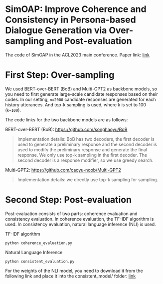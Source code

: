 # SimOAP: Improve Coherence and Consistency in Persona-based Dialogue Generation via Over-sampling and Post-evaluation
The code of SimOAP in the ACL2023 main conference.
Paper link: [link](https://aclanthology.org/2023.acl-long.553/)


# First Step: Over-sampling
We used BERT-over-BERT (BoB) and Multi-GPT2 as backbone models, so you need to first generate large-scale candidate responses based on their codes. In our setting, `n=2000` candidate responses are generated for each history utterances.
And top-k sampling is used, where k is set to 100 (`k=100`).

The code links for the two backbone models are as follows:

BERT-over-BERT (BoB): https://github.com/songhaoyu/BoB 

> Implementation details: BoB has two decoders, the first decoder is used to generate a preliminary response and the second decoder is used to modify the preliminary response and generate the final response. We only use top-k sampling in the first decoder. The second decoder is a response modifier, so we use greedy search. 

Multi-GPT2: https://github.com/caoyu-noob/Multi-GPT2

> Implementation details: we directly use top-k sampling for sampling. 

# Second Step: Post-evaluation
Post-evaluation consists of two parts: coherence evaluation and consistency evaluation. In coherence evaluation, the TF-IDF algorithm is used. In consistency evaluation, natural language inference (NLI) is used.

TF-IDF algorithm

    python coherence_evaluation.py

Natural Language Inference
    
    python consistent_evaluation.py

For the weights of the NLI model, you need to download it from the following link and place it into the consistent_model/ folder: [link](https://drive.google.com/file/d/1MX-V1mdGwfZ4Rqhjo87XEZtN2Snzw9M_/view?usp=drive_link)
